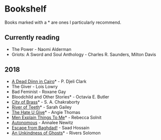 # Bookshelf

Books marked with a * are ones I particularly recommend.

## Currently reading
* The Power - Naomi Alderman
* Griots: A Sword and Soul Anthology - Charles R. Saunders, Milton Davis

## 2018
* [A Dead Djinn in Cairo](https://www.tor.com/2016/05/18/a-dead-djinn-in-cairo/)* - P. Djeli Clark
* The Giver - Lois Lowry
* Bad Feminist - Roxane Gay
* Bloodchild and Other Stories* - Octavia E. Butler
* [City of Brass](https://www.amazon.com/City-Brass-Novel-Daevabad-Trilogy/dp/0062678108)* - S. A. Chakraborty
* [River of Teeth](https://www.amazon.com/River-Teeth-Sarah-Gailey/dp/0765395231)* - Sarah Gailey
* [The Hate U Give](https://www.amazon.com/Hate-U-Give-Angie-Thomas/dp/0062498533)* - Angie Thomas
* [Men Explain Things To Me](https://www.amazon.com/Men-Explain-Things-Rebecca-Solnit/dp/1608464660)* - Rebecca Solnit
* [Autonomous](https://www.amazon.com/Autonomous-Novel-Annalee-Newitz/dp/0765392070) - Annalee Newitz
* [Escape from Baghdad!](https://www.amazon.com/Escape-Baghdad-Saad-Hossain/dp/1939419247/ref=sr_1_1) - Saad Hossain
* [An Unkindness of Ghosts](https://www.amazon.com/Unkindness-Ghosts-Rivers-Solomon/dp/1617755885)* - Rivers Solomon

